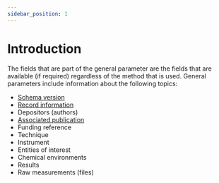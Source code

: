 ```yaml
---
sidebar_position: 1
---
```


# Introduction 

The fields that are part of the general parameter are the fields that are available (if required) regardless of the method that is used. General parameters include information about the following topics:

 * [Schema version](schema_version.md)
 * [Record information](record_information.md)
 * Depositors (authors)
 * [Associated publication](associated_publication.md)
 * Funding reference
 * Technique
 * Instrument
 * Entities of interest 
 * Chemical environments 
 * Results
 * Raw measurements (files)
